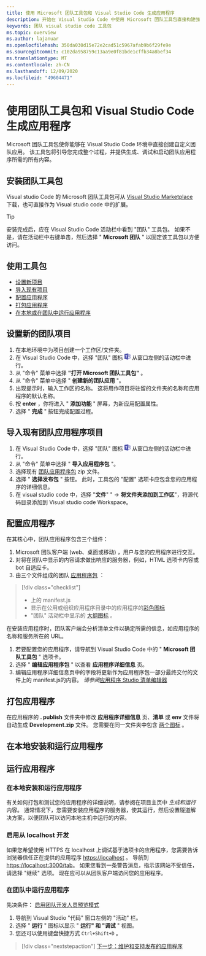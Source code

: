 ```yaml
---
title: 使用 Microsoft 团队工具包和 Visual Studio Code 生成应用程序
description: 开始在 Visual Studio Code 中使用 Microsoft 团队工具包直接构建强大的自定义应用程序
keywords: 团队 visual studio code 工具包
ms.topic: overview
ms.author: lajanuar
ms.openlocfilehash: 350da030d15e72e2cad51c5967afab9b6f29fe9e
ms.sourcegitcommit: c102da958759c13aa9e0f81bde1cffb34a8bef34
ms.translationtype: MT
ms.contentlocale: zh-CN
ms.lasthandoff: 12/09/2020
ms.locfileid: "49604471"
---
```

# <a name="build-apps-with-the-teams-toolkit-and-visual-studio-code"></a>使用团队工具包和 Visual Studio Code 生成应用程序

Microsoft 团队工具包使你能够在 Visual Studio Code 环境中直接创建自定义团队应用。 该工具包将引导您完成整个过程，并提供生成、调试和启动团队应用程序所需的所有内容。

## <a name="installing-the-teams-toolkit"></a>安装团队工具包

Visual studio Code 的 Microsoft 团队工具包可从 [Visual Studio Marketplace](https://aka.ms/teams-toolkit) 下载，也可直接作为 Visual studio code 中的扩展。

> [!TIP]
> 安装完成后，应在 Visual Studio Code 活动栏中看到 "团队" 工具包。 如果不是，请在活动栏中右键单击，然后选择 " **Microsoft 团队** " 以固定该工具包以方便访问。

## <a name="using-the-toolkit"></a>使用工具包

- [设置新项目](#set-up-a-new-teams-project)
- [导入现有项目](#import-an-existing-teams-app-project)
- [配置应用程序](#configure-your-app)
- [打包应用程序](#package-your-app)
- [在本地或在团队中运行应用程序](#run-your-app)

## <a name="set-up-a-new-teams-project"></a>设置新的团队项目

1. 在本地环境中为项目创建一个工作区/文件夹。
1. 在 Visual Studio Code 中，选择 "团队" 图标 ![Teams 图标](../assets/icons/favicon-16x16.png) 从窗口左侧的活动栏中进行。
1. 从 "命令" 菜单中选择 **"打开 Microsoft 团队工具包"** 。
1. 从 "命令" 菜单中选择 " **创建新的团队应用** "。
1. 出现提示时，输入工作区的名称。 这将用作项目将驻留的文件夹的名称和应用程序的默认名称。
1. 按 **enter** ，你将进入 " **添加功能** " 屏幕，为新应用配置属性。
1. 选择 " **完成** " 按钮完成配置过程。

## <a name="import-an-existing-teams-app-project"></a>导入现有团队应用程序项目

1. 在 Visual Studio Code 中，选择 "团队" 图标 ![Teams 图标](../assets/icons/favicon-16x16.png) 从窗口左侧的活动栏中进行。
1. 从 "命令" 菜单中选择 " **导入应用程序包** "。
1. 选择现有 [团队应用程序包](../concepts/build-and-test/apps-package.md) zip 文件。
1. 选择 " **选择发布包** " 按钮。 此时，工具包的 "配置" 选项卡应包含您的应用程序的详细信息。
1. 在 visual studio code 中，选择 "**文件**" "  ->  **将文件夹添加到工作区**"，将源代码目录添加到 Visual studio code Workspace。

## <a name="configure-your-app"></a>配置应用程序

在其核心中，团队应用程序包含三个组件：

  1. Microsoft 团队客户端 (web、桌面或移动) ，用户与您的应用程序进行交互。
  1. 对将在团队中显示的内容请求做出响应的服务器，例如，HTML 选项卡内容或 bot 自适应卡。
  1. 由三个文件组成的团队 [应用程序包](/concepts/build-and-test/apps-package.md) ：

  > [!div class="checklist"]
  >
  > - 上的 manifest.js 
  > - 显示在公用或组织应用程序目录中的应用程序的[彩色图标](../resources/schema/manifest-schema.md#icons)
 > - "团队" 活动栏中显示的 [大纲图标](../resources/schema/manifest-schema.md#icons) 。

在安装应用程序时，团队客户端会分析清单文件以确定所需的信息，如应用程序的名称和服务所在的 URL。

1. 若要配置您的应用程序，请导航到 Visual Studio Code 中的 " **Microsoft 团队工具包** " 选项卡。
1. 选择 " **编辑应用程序包** " 以查看 **应用程序详细信息** 页。
1. 编辑应用程序详细信息页中的字段将更新作为应用程序包一部分最终交付的文件上的 manifest.js的内容。 *请参阅*[应用程序 Studio 清单编辑器](https://aka.ms/teams-toolkit-manifest)

## <a name="package-your-app"></a>打包应用程序

在应用程序的 **. publish** 文件夹中修改 **应用程序详细信息** 页、**清单** 或 **env** 文件将自动生成 **Development.zip** 文件。 您需要在同一文件夹中包含 [两个图标](../concepts/build-and-test/apps-package.md#app-icons) 。

## <a name="install-and-run-your-app-locally"></a>在本地安装和运行应用程序

## <a name="run-your-app"></a>运行应用程序

### <a name="install-and-run-your-app-locally"></a>在本地安装和运行应用程序

有关如何打包和测试您的应用程序的详细说明，请参阅在项目主页中 *生成和运行* 内容。 通常情况下，您需要安装应用程序的服务器，使其运行，然后设置隧道解决方案，以便团队可以访问本地主机中运行的内容。

### <a name="enable-development-from-localhost"></a>启用从 localhost 开发

如果您希望使用 HTTPS 在 localhost 上调试基于选项卡的应用程序，您需要告诉浏览器信任正在提供的应用程序 <https://localhost> 。 导航到 <https://localhost:3000/tab>。 如果您看到一条警告消息，指示该网站不受信任，请选择 "继续" 选项。 现在应可以从团队客户端访问您的应用程序。

### <a name="run-your-app-in-teams"></a>在团队中运行应用程序

先决条件： [启用团队开发人员预览模式](https://aka.ms/teams-toolkit-enable-devpreview)

1. 导航到 Visual Studio "代码" 窗口左侧的 "活动" 栏。
1. 选择 " **运行** " 图标以显示 " **运行" 和 "调试** " 视图。
1. 您还可以使用键盘快捷方式 `Ctrl+Shift+D` 。

> [!div class="nextstepaction"]
> [下一步：维护和支持发布的应用程序](../concepts/deploy-and-publish/appsource/post-publish/overview.md)
